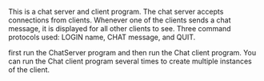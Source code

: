 
This is a chat server and client program. 
The chat server accepts connections from clients.
Whenever one of the clients sends a chat message, 
it is displayed for all other clients to see. 
Three command protocols used: LOGIN name, CHAT message, and QUIT.

first run the ChatServer program and then run the Chat client program. 
You can run the Chat client program several times to create multiple 
instances of the client.
